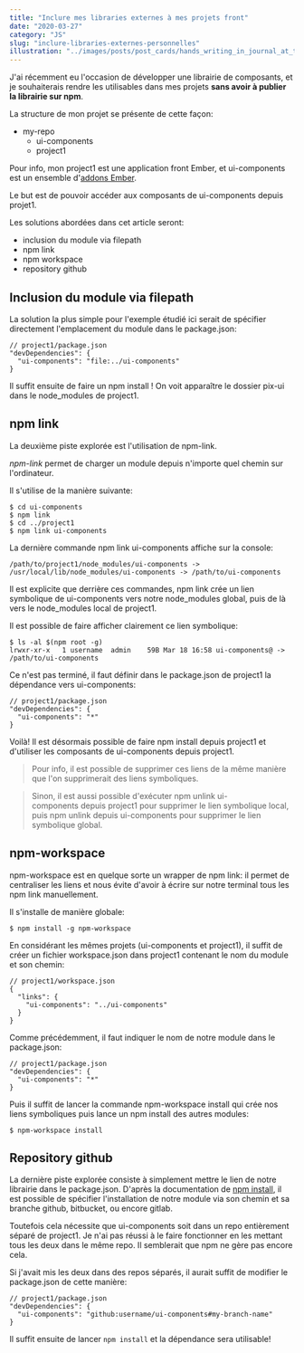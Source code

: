 ```yaml
---
title: "Inclure mes libraries externes à mes projets front"
date: "2020-03-27"
category: "JS"
slug: "inclure-libraries-externes-personnelles"
illustration: "../images/posts/post_cards/hands_writing_in_journal_at_the_table.jpg"
---
```


J'ai récemment eu l'occasion de développer une librairie de composants, et je souhaiterais rendre les utilisables dans mes projets **sans avoir à publier la librairie sur npm**.

La structure de mon projet se présente de cette façon:

- my-repo
  - ui-components
  - project1

Pour info, mon project1 est une application front Ember, et ui-components est un ensemble d'[addons Ember](https://cli.emberjs.com/release/writing-addons/).

Le but est de pouvoir accéder aux composants de ui-components depuis projet1.

Les solutions abordées dans cet article seront:

- inclusion du module via filepath
- npm link
- npm workspace
- repository github

## Inclusion du module via filepath

La solution la plus simple pour l'exemple étudié ici serait de spécifier directement l'emplacement du module dans le package.json:

```
// project1/package.json
"devDependencies": { 
  "ui-components": "file:../ui-components" 
}
```

Il suffit ensuite de faire un npm install ! On voit apparaître le dossier pix-ui dans le node_modules de project1.

## npm link

La deuxième piste explorée est l'utilisation de npm-link.

*npm-link* permet de charger un module depuis n'importe quel chemin sur l'ordinateur.

Il s'utilise de la manière suivante:

```
$ cd ui-components
$ npm link
$ cd ../project1
$ npm link ui-components

```
La dernière commande npm link ui-components affiche sur la console:

```
/path/to/project1/node_modules/ui-components -> /usr/local/lib/node_modules/ui-components -> /path/to/ui-components
```

Il est explicite que derrière ces commandes, npm link crée un lien symbolique de ui-components vers notre node_modules global, puis de là vers le node_modules local de project1.

Il est possible de faire afficher clairement ce lien symbolique:

```
$ ls -al $(npm root -g)
lrwxr-xr-x   1 username  admin    59B Mar 18 16:58 ui-components@ -> /path/to/ui-components
```

Ce n'est pas terminé, il faut définir dans le package.json de project1 la dépendance vers ui-components:

```
// project1/package.json
"devDependencies": {
  "ui-components": "*"
}
```

Voilà! Il est désormais possible de faire npm install depuis project1 et d'utiliser les composants de ui-components depuis project1.

> Pour info, il est possible de supprimer ces liens de la même manière que l'on supprimerait des liens symboliques.

> Sinon, il est aussi possible d'exécuter npm unlink ui-components depuis project1 pour supprimer le lien symbolique local, puis npm unlink depuis ui-components pour supprimer le lien symbolique global.

## npm-workspace

npm-workspace est en quelque sorte un wrapper de npm link: il permet de centraliser les liens et nous évite d'avoir à écrire sur notre terminal tous les npm link manuellement.

Il s'installe de manière globale:

```
$ npm install -g npm-workspace
```

En considérant les mêmes projets (ui-components et project1), il suffit de créer un fichier workspace.json dans project1 contenant le nom du module et son chemin:

```
// project1/workspace.json
{
  "links": {
    "ui-components": "../ui-components"
  }
}
```

Comme précédemment, il faut indiquer le nom de notre module dans le package.json:

```
// project1/package.json
"devDependencies": {
  "ui-components": "*"
}
```

Puis il suffit de lancer la commande npm-workspace install qui crée nos liens symboliques puis lance un npm install des autres modules:

```
$ npm-workspace install
```

## Repository github

La dernière piste explorée consiste à simplement mettre le lien de notre librairie dans le package.json. D'après la documentation de [npm install](https://docs.npmjs.com/cli/install), il est possible de spécifier l'installation de notre module via son chemin et sa branche github, bitbucket, ou encore gitlab.

Toutefois cela nécessite que ui-components soit dans un repo entièrement séparé de project1. Je n'ai pas réussi à le faire fonctionner en les mettant tous les deux dans le même repo. Il semblerait que npm ne gère pas encore cela.

Si j'avait mis les deux dans des repos séparés, il aurait suffit de modifier le package.json de cette manière:

```
// project1/package.json
"devDependencies": { 
  "ui-components": "github:username/ui-components#my-branch-name" 
}
```

Il suffit ensuite de lancer `npm install` et la dépendance sera utilisable!
